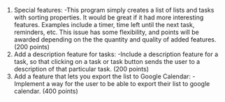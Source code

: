 1. Special features:
-This program simply creates a list of lists and tasks with sorting properties. It would be great if it had more interesting features. Examples include a timer, time left until the next task, reminders, etc. This issue has some flexibility, and points will be awarded depending on the the quantity and quality of added features. (200 points)
2. Add a description feature for tasks:
-Include a description feature for a task, so that clicking on a task or task button sends the user to a description of that particular task. (200 points)
3. Add a feature that lets you export the list to Google Calendar:
-Implement a way for the user to be able to export their list to google calendar. (400 points)

